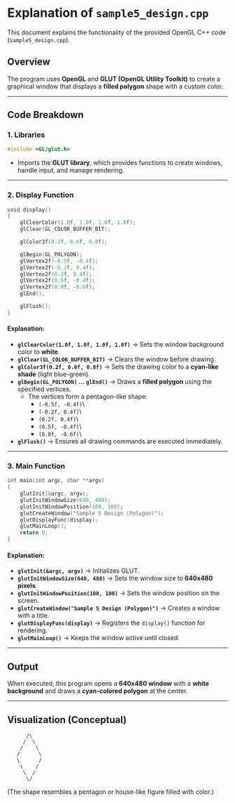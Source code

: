 # Explanation of `sample5_design.cpp`

This document explains the functionality of the provided OpenGL C++ code
(`sample5_design.cpp`).

## Overview

The program uses **OpenGL** and **GLUT (OpenGL Utility Toolkit)** to
create a graphical window that displays a **filled polygon** shape with
a custom color.

------------------------------------------------------------------------

## Code Breakdown

### 1. Libraries

``` cpp
#include <GL/glut.h>
```

-   Imports the **GLUT library**, which provides functions to create
    windows, handle input, and manage rendering.

------------------------------------------------------------------------

### 2. Display Function

``` cpp
void display()
{
    glClearColor(1.0f, 1.0f, 1.0f, 1.0f);
    glClear(GL_COLOR_BUFFER_BIT);

    glColor3f(0.2f, 0.6f, 0.8f);

    glBegin(GL_POLYGON);
    glVertex2f(-0.5f, -0.4f);
    glVertex2f(-0.2f, 0.4f);
    glVertex2f(0.2f, 0.4f);
    glVertex2f(0.5f, -0.4f);
    glVertex2f(0.0f, -0.6f);
    glEnd();

    glFlush();
}
```

#### Explanation:

-   **`glClearColor(1.0f, 1.0f, 1.0f, 1.0f)`** → Sets the window
    background color to **white**.
-   **`glClear(GL_COLOR_BUFFER_BIT)`** → Clears the window before
    drawing.
-   **`glColor3f(0.2f, 0.6f, 0.8f)`** → Sets the drawing color to a
    **cyan-like shade** (light blue-green).
-   **`glBegin(GL_POLYGON)` ... `glEnd()`** → Draws a **filled polygon**
    using the specified vertices.
    -   The vertices form a pentagon-like shape:
        -   `(-0.5f, -0.4f)`\
        -   `(-0.2f, 0.4f)`\
        -   `(0.2f, 0.4f)`\
        -   `(0.5f, -0.4f)`\
        -   `(0.0f, -0.6f)`\
-   **`glFlush()`** → Ensures all drawing commands are executed
    immediately.

------------------------------------------------------------------------

### 3. Main Function

``` cpp
int main(int argc, char **argv)
{
    glutInit(&argc, argv);
    glutInitWindowSize(640, 480);
    glutInitWindowPosition(100, 100);
    glutCreateWindow("Sample 5 Design (Polygon)");
    glutDisplayFunc(display);
    glutMainLoop();
    return 0;
}
```

#### Explanation:

-   **`glutInit(&argc, argv)`** → Initializes GLUT.
-   **`glutInitWindowSize(640, 480)`** → Sets the window size to
    **640x480 pixels**.
-   **`glutInitWindowPosition(100, 100)`** → Sets the window position on
    the screen.
-   **`glutCreateWindow("Sample 5 Design (Polygon)")`** → Creates a
    window with a title.
-   **`glutDisplayFunc(display)`** → Registers the `display()` function
    for rendering.
-   **`glutMainLoop()`** → Keeps the window active until closed.

------------------------------------------------------------------------

## Output

When executed, this program opens a **640x480 window** with a **white
background** and draws a **cyan-colored polygon** at the center.

------------------------------------------------------------------------

## Visualization (Conceptual)

          /\
         /  \
        /    \
       /      \
       \      /
        \    /
         \  /
          \/

(The shape resembles a pentagon or house-like figure filled with color.)
